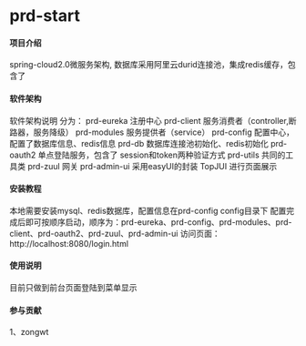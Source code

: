 # prd-start

#### 项目介绍
spring-cloud2.0微服务架构, 数据库采用阿里云durid连接池，集成redis缓存，包含了

#### 软件架构
软件架构说明
分为：
prd-eureka 注册中心
prd-client 服务消费者（controller,断路器，服务降级）
prd-modules 服务提供者（service）
prd-config 配置中心，配置了数据库信息、redis信息
prd-db 数据库连接池初始化、redis初始化
prd-oauth2 单点登陆服务，包含了 session和token两种验证方式
prd-utils 共同的工具类
prd-zuul 网关
prd-admin-ui 采用easyUI的封装 TopJUI 进行页面展示

#### 安装教程
本地需要安装mysql、redis数据库，配置信息在prd-config  config目录下
配置完成后即可按顺序启动，顺序为：prd-eureka、prd-config、prd-modules、prd-client、prd-oauth2、prd-zuul、prd-admin-ui
访问页面：http://localhost:8080/login.html

#### 使用说明
目前只做到前台页面登陆到菜单显示

#### 参与贡献
1、zongwt